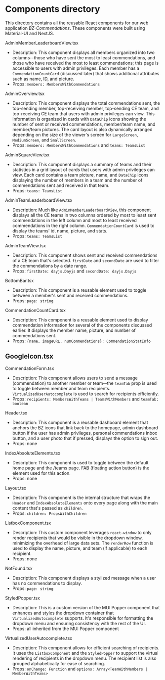# Components directory

This directory contains all the reusable React components for our web application *BZ-Commendations*. These components were built using Material-UI and NextJS.

AdminMemberLeaderboardView.tsx
- Description: This component displays all members organized into two columns--those who have sent the most to least commendations, and those who have received the most to least commendations; this page is accessible to users with admin privileges. Each member has a  `CommendationCountCard` (discussed later) that shows additional attributes such as name, ID, and picture.
- Props: `members: MembersWithCommendations`

AdminOverview.tsx
- Description: This component displays the total commendations sent, the top-sending member, top-receiving member, top-sending CE team, and top-receiving CE team that users with admin privileges can view. This information is organized in cards with `DataChip` icons showing the number of sent or received commendations, member/team name, and member/team pictures. The card layout is also dynamically arranged depending on the size of the viewer's screen for `LargeScreen`, `MediumScreen`, and `SmallScreen`.
- Props: `members: MembersWithCommendations` and `teams: TeamsList`

AdminSquareView.tsx
- Description: This component displays a summary of teams and their statistics in a grid layout of cards that users with admin privileges can view. Each card contains a team picture, name, and `DataChip` icons displaying the number of members in a team and the number of commendations sent and received in that team. 
- Props: `teams: TeamsList`

AdminTeamLeaderboardView.tsx
- Description: Much like `AdminMemberLeaderboardView`, this component displays all the CE teams in two columns ordered by most to least sent commendations in the left column and most to least received commendations in the right column. `CommendationCountCard` is used to display the teams' id, name, picture, and stats. 
- Props: `teams: TeamsList`

AdminTeamView.tsx
- Description: This component shows sent and received commendations of a CE team that's selected. `firstDate` and `secondDate` are used to filter the commendations by a date range.
- Props: `firstDate: dayjs.Dayjs` and `secondDate: dayjs.Dayjs`

BottomBar.tsx
- Description: This component is a reusable element used to toggle between a member's sent and received commendations. 
- Props: `page: string`

CommendationCountCard.tsx
- Description: This component is a reusable element used to display commendation information for several of the components discussed earlier. It displays the member name, picture, and number of commendations sent.
- Props: `{name, imageURL, numCommendations}: CommendationStatInfo`

GoogleIcon.tsx
-

CommendationForm.tsx
- Description: This component allows users to send a message (commendation) to another member or team--the `teamTab` prop is used to toggle between member and team recipients. `VirtualizedUserAutocomplete` is used to search for recipients efficiently. 
- Props: `recipients: MembersWithTeams | TeamsWithMembers` and `teamTab: boolean`

Header.tsx
- Description: This component is a reusable dashboard element that anchors the BZ icons that link back to the homepage, admin dashboard button if the user has admin privileges, personal commendations inbox button, and a user photo that if pressed, displays the option to sign out. 
- Props: none

IndexAbsoluteElements.tsx
- Description: This component is used to toggle between the default home page and the /teams page. FAB (floating action button) is the element used for this action. 
- Props: none

Layout.tsx
- Description: This component is the internal structure that wraps the `Header` and `IndexAbsoluteElements` onto every page along with the main content that's passed as `children`.
- Props: `children: PropsWithChildren`

ListboxComponent.tsx
- Description: This custom component leverages `react-window` to only render recipients that would be visible in the dropdown window, minimizing the overhead of large data sets. The `renderRow` function is used to display the name, picture, and team (if applicable) to each recipient.
- Props: none

NotFound.tsx
- Description: This component displays a stylized message when a user has no commendations to display.
- Props: `page: string`

StyledPopper.tsx
- Description: This is a custom version of the MUI Popper component that enhances and styles the dropdown container that `VirtualizedAutocomplete` supports. It's responsible for formatting the dropdown menu and ensuring consistency with the rest of the UI.
- Props: all inherited from the MUI Popper component

VirtualizedUserAutocomplete.tsx
- Description: This component allows for efficient searching of recipients. It uses the `ListboxComponent` and the `StyledPopper` to support the virtual rendering of recipients in the dropdown menu. The recipient list is also grouped alphabetically for ease of searching.
- Props: `onChange: Function` and `options: Array<TeamWithMembers | MemberWithTeams>`